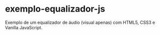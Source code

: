 # exemplo-equalizador-js
Exemplo de um equalizador de áudio (visual apenas) com HTML5, CSS3 e Vanilla JavaScript.
